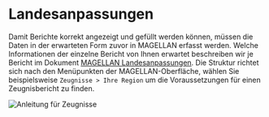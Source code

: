 # Landesanpassungen

Damit Berichte korrekt angezeigt und gefüllt werden können, müssen die Daten in der erwarteten Form zuvor in MAGELLAN erfasst werden. Welche Informationen der einzelne Bericht von Ihnen erwartet beschreiben wir je Bericht im Dokument [MAGELLAN Landesanpassungen](https://doc.la.stueber.de/berichte/01_uebersicht/). 
Die Struktur richtet sich nach den Menüpunkten der MAGELLAN-Oberfläche, wählen Sie beispielsweise ``Zeugnisse > Ihre Region`` um die Voraussetzungen für einen Zeugnisbericht zu finden.

![Anleitung für Zeugnisse](/assets/images/10.png)